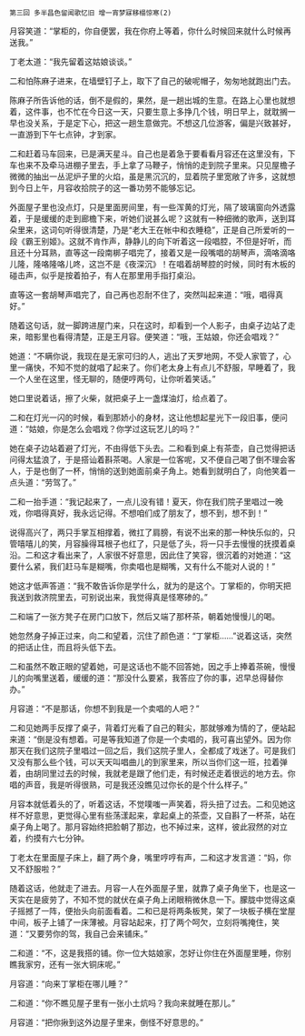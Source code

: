     第三回 多半昌色留闻歌忆旧 增一宵梦寐移榻惊寒(2) 

   月容笑道：“掌柜的，你自便罢，我在你府上等着，你什么时候回来就什么时候再送我。”

   丁老太道：“我先留着这姑娘谈谈。”

   二和怕陈麻子进来，在墙壁钉子上，取下了自己的破呢帽子，匆匆地就跑出门去。

   陈麻子所告诉他的话，倒不是假的，果然，是一趟出城的生意。在路上心里也就想着，这件事，也不忙在今日这一天，只要生意上多挣几个钱，明日早上，就耽搁一早也没关系，于是定下心，把这一趟生意做完。不想这几位游客，偏是兴致甚好，一直游到下午七点钟，才到家。

   二和赶着马车回来，已是满天星斗。自己也是着急于要看看月容还在这里没有，下车也来不及牵马进棚子里去，手上拿了马鞭子，悄悄的走到院子里来。只见屋檐子微微的抽出一丛泥炉子里的火焰，虽是黑沉沉的，显着院子里宽敞了许多，这就想到今日上午，月容收拾院子的这一番功劳不能够忘记。

   外面屋子里也没点灯，只是里面房间里，有一些浑黄的灯光，隔了玻璃窗向外透露着，于是缓缓的走到廊檐下来，听她们说甚么呢？这就有一种细微的歌声，送到耳朵里来，这词句听得很清楚，乃是“老大王在帐中和衣睡稳”，正是自己所爱听的一段《霸王别姬》。这就不肯作声，静静儿的向下听着这一段唱腔，不但是好听，而且还十分耳熟，直等这一段南梆子唱完了，接着又是一段嘴唱的胡琴声，滴咯滴咯儿隆，隆咯隆咯儿咚，这岂不是《夜深沉》！在唱着胡琴腔的时候，同时有木板的碰击声，似乎是按着拍子，有人在那里用手指打桌沿。

   直等这一套胡琴声唱完了，自己再也忍耐不住了，突然叫起来道：“哦，唱得真好。”

   随着这句话，就一脚跨进屋门来，只在这时，却看到一个人影子，由桌子边站了走来，暗影里也看得清楚，正是王月容。便笑道：“哦，王姑娘，你还会唱戏？”

   她道：“不瞒你说，我现在是无家可归的人，逃出了天罗地网，不受人家管了，心里一痛快，不知不觉的就唱了起来了。你们老太身上有点儿不舒服，早睡着了，我一个人坐在这里，怪无聊的，随便哼两句，让你听着笑话。”

   她口里说着话，擦了火柴，就把桌子上一盏煤油灯，给点着了。

   二和在灯光一闪的时候，看到那娇小的身材，这让他想起星光下一段旧事，便问道：“姑娘，你是怎么会唱戏？你学过这玩艺儿的吗？”

   她在桌子边站着避了灯光，不由得低下头去。二和看到桌上有茶壶，自己觉得把话问得太猛浪了，于是搭讪着斟茶喝。人家是一位客呢，又不便自己喝了倒不理会客人，于是也倒了一杯，悄悄的送到她面前桌子角上。她看到就明白了，向他笑着一点头道：“劳驾了。”

   二和一抬手道：“我记起来了，一点儿没有错！夏天，你在我们院子里唱过一晚戏，你唱得真好，我永远记得。不想咱们成了朋友了，想不到，想不到！”

   说得高兴了，两只手掌互相撑着，微扛了肩膀，有说不出来的那一种快乐似的，只管嘻嘻儿的笑，月容臊得耳根子也红了，只是低了头，将一只手去慢慢的抚摸着桌沿。二和这才看出来了，人家很不好意思，因此住了笑容，很沉着的对她道：“这要什么紧，我们赶马车是糊嘴，你卖唱也是糊嘴，又有什么不能对人说的！”

   她这才低声答道：“我不敢告诉你是学什么，就为的是这个。丁掌柜的，你明天把我送到救济院里去，可别说出来，我觉得真是怪寒碜的。”

   二和端了一张方凳子在房门口放下，然后又端了那杯茶，朝着她慢慢儿的喝。

   她忽然身子掉正过来，向二和望着，沉住了颜色道：“丁掌柜……”说着这话，突然的把话止住，而且将头低下去。

   二和虽然不敢正眼的望着她，可是这话也不能不回答她，因之手上捧着茶碗，慢慢儿的向嘴里送着，缓缓的道：“那没什么要紧，我答应了你的事，迟早总得替你办。”

   月容道：“不是那话，你想不到我是一个卖唱的人吧？”

   二和见她两手反撑了桌子，背着灯光看了自己的鞋尖，那就够难为情的了，便站起来道：“倒是没有想着。可是等我知道了你是一个卖唱的，我可喜出望外。因为你那天在我们这院子里唱过一回之后，我们这院子里人，全都成了戏迷了。可是我们又没有那么些个钱，可以天天叫唱曲儿的到家里来，所以当你们这一班，拉着弹着，由胡同里过去的时候，我就老是跟了他们走，有时候还走着很远的地方去。你唱的声音，我是听得很熟，可是我还没瞧见过你长的是个什么样子。”

   月容本就低着头的了，听着这话，不觉噗嗤一声笑着，将头扭了过去。二和见她这样不好意思，更觉得心里有些荡漾起来，拿起桌上的茶壶，又自斟了一杯茶，站在桌子角上喝了。那月容始终把脸朝了那边，也不掉过来，这样，彼此寂然的对立着，约摸有六七分钟。

   丁老太在里面屋子床上，翻了两个身，嘴里哼哼有声，二和这才发言道：“妈，你又不舒服啦？”

   随着这话，他就走了进去。月容一人在外面屋子里，就靠了桌子角坐下，也是这一天实在是疲劳了，不知不觉的就伏在桌子角上闭眼稍微休息一下。朦胧中觉得这桌子摇撼了一阵，便抬头向前面看着。二和已是将两条板凳，架了一块板子横在堂屋中间，板子上铺了一床薄被。月容站起来，打了两个呵欠，立刻将嘴掩住，笑道：“又要劳你的驾，我自己会来铺床。”

   二和道：“不，这是我搭的铺。你一位大姑娘家，怎好让你住在外面屋里睡，你别瞧我家穷，还有一张大铜床呢。”

   月容道：“向来丁掌柜在哪儿睡？”

   二和道：“你不瞧见屋子里有一张小土炕吗？我向来就睡在那儿。”

   月容道：“把你揪到这外边屋子里来，倒怪不好意思的。”

